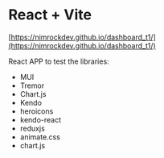 # React + Vite

[https://nimrockdev.github.io/dashboard_t1/](https://nimrockdev.github.io/dashboard_t1/)

React APP to test the libraries:

- MUI
- Tremor
- Chart.js
- Kendo
- heroicons
- kendo-react
- reduxjs
- animate.css
- chart.js
